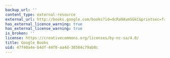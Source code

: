 ```yaml
---
backup_url: ''
content_type: external-resource
external_url: http://books.google.com/books?id=dcRa9AvmSGkC&printsec=frontcover
has_external_licence_warning: true
has_external_license_warning: true
is_broken: ''
license: https://creativecommons.org/licenses/by-nc-sa/4.0/
title: Google Books
uid: 47f40a4e-b4df-44f0-aa4d-38584c79ab8c
---
```

